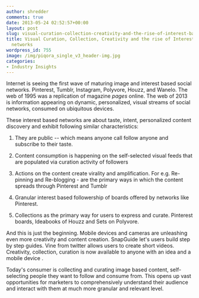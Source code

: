 ```yaml
---
author: shredder
comments: true
date: 2013-05-24 02:52:57+00:00
layout: post
slug: visual-curation-collection-creativity-and-the-rise-of-interest-based-social-networks
title: Visual Curation, Collection, Creativity and the rise of Interest based social
  networks
wordpress_id: 755
image: /img/piqora_single_v3_header-img.jpg
categories:
- Industry Insights
---
```


Internet is seeing the first wave of maturing image and interest based social networks. Pinterest, Tumblr, Instagram, Polyvore, Houzz, and Wanelo. The web of 1995 was a replication of magazine _pages_ online. The web of 2013 is information appearing on dynamic, personalized, visual streams of social networks, consumed on ubiquitous devices.

These interest based networks are about taste, intent, personalized content discovery and exhibit following similar characteristics:



	
  1. They are public -- which means anyone call follow anyone and subscribe to their taste.

	
  2. Content consumption is happening on the self-selected visual feeds that are populated via curation activity of followers

	
  3. Actions on the content create virality and amplification. For e.g. Re-pinning and Re-blogging - are the primary ways in which the content spreads through Pinterest and Tumblr

	
  4. Granular interest based followership of boards offered by networks like Pinterest.

	
  5. Collections as the primary way for users to express and curate. Pinterest boards, Ideabooks of Houzz and Sets on Polyvore.


And this is just the beginning. Mobile devices and cameras are unleashing even more creativity and content creation. SnapGuide let's users build step by step guides. Vine from twitter allows users to create short videos. Creativity, collection, curation is now available to anyone with an idea and a mobile device .

Today's consumer is collecting and curating image based content, self-selecting people they want to follow and consume from. This opens up vast opportunities for marketers to comprehensively understand their audience and interact with them at much more granular and relevant level.
